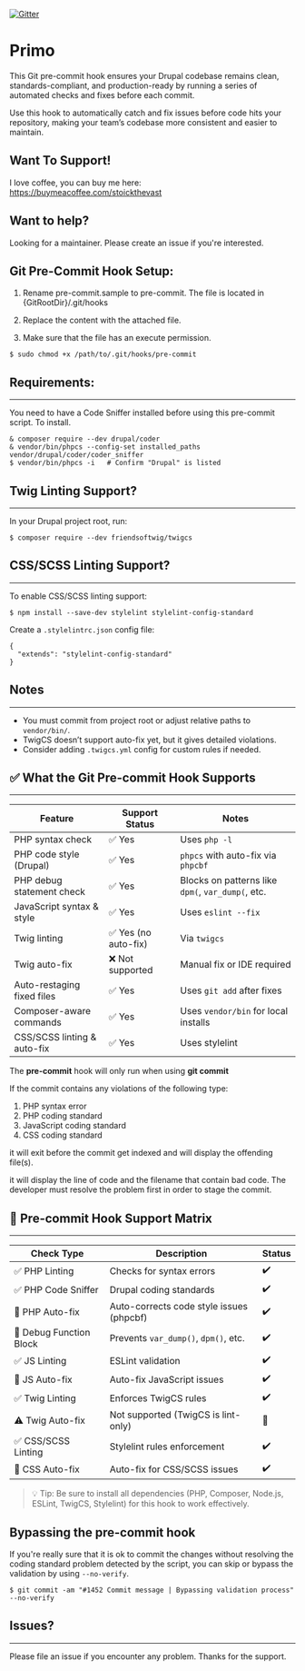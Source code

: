 [![Gitter](https://badges.gitter.im/Join%20Chat.svg)](https://gitter.im/geraldvillorente/drupal-pre-commit?utm_source=badge&utm_medium=badge&utm_campaign=pr-badge&utm_content=badge)

# Primo
This Git pre-commit hook ensures your Drupal codebase remains clean, standards-compliant, and production-ready by running a series of automated checks and fixes before each commit.

Use this hook to automatically catch and fix issues before code hits your repository, making your team’s codebase more consistent and easier to maintain.

##  Want To Support!
I love coffee, you can buy me here: https://buymeacoffee.com/stoickthevast

##  Want to help?
Looking for a maintainer. Please create an issue if you're interested.

Git Pre-Commit Hook Setup:
-------------------------

1. Rename pre-commit.sample to pre-commit. The file is located in {GitRootDir}/.git/hooks

2. Replace the content with the attached file.

3. Make sure that the file has an execute permission.

```
$ sudo chmod +x /path/to/.git/hooks/pre-commit
```

## Requirements:
-------------

You need to have a Code Sniffer installed before using this pre-commit script. To install.

```
& composer require --dev drupal/coder
& vendor/bin/phpcs --config-set installed_paths vendor/drupal/coder/coder_sniffer
$ vendor/bin/phpcs -i   # Confirm "Drupal" is listed

```

## Twig Linting Support?
--------------
In your Drupal project root, run:
```
$ composer require --dev friendsoftwig/twigcs
```

## CSS/SCSS Linting Support?
--------------
To enable CSS/SCSS linting support:
```
$ npm install --save-dev stylelint stylelint-config-standard
```

Create a `.stylelintrc.json` config file:
```
{
  "extends": "stylelint-config-standard"
}
```

## Notes
--------------
* You must commit from project root or adjust relative paths to `vendor/bin/`.
* TwigCS doesn’t support auto-fix yet, but it gives detailed violations.
* Consider adding `.twigcs.yml` config for custom rules if needed.

## ✅ What the Git Pre-commit Hook Supports
---------------

| Feature                     | Support Status      | Notes                                             |
|-----------------------------|---------------------|---------------------------------------------------|
| PHP syntax check            | ✅ Yes              | Uses `php -l`                                     |
| PHP code style (Drupal)     | ✅ Yes              | `phpcs` with auto-fix via `phpcbf`                |
| PHP debug statement check   | ✅ Yes              | Blocks on patterns like `dpm(`, `var_dump(`, etc. |
| JavaScript syntax & style   | ✅ Yes              | Uses `eslint --fix`                               |
| Twig linting                | ✅ Yes (no auto-fix)| Via `twigcs`                                      |
| Twig auto-fix               | ❌ Not supported    | Manual fix or IDE required                        |
| Auto-restaging fixed files  | ✅ Yes              | Uses `git add` after fixes                        |
| Composer-aware commands     | ✅ Yes              | Uses `vendor/bin` for local installs              |
| CSS/SCSS linting & auto-fix | ✅ Yes              | Uses stylelint                                    |

The <strong>pre-commit</strong> hook will only run when using <strong>git commit</strong>

If the commit contains any violations of the following type:

1. PHP syntax error
2. PHP coding standard
3. JavaScript coding standard
4. CSS coding standard

it will exit before the commit get indexed and will display the offending file(s).

it will display the line of code and the filename that contain bad code. The developer must resolve the problem first in order to stage the commit.

## 🚀 Pre-commit Hook Support Matrix
------------------

| Check Type             | Description                               | Status |
|------------------------|-------------------------------------------|--------|
| ✅ PHP Linting         | Checks for syntax errors                  | ✔️     |
| ✅ PHP Code Sniffer    | Drupal coding standards                   | ✔️     |
| 🔧 PHP Auto-fix        | Auto-corrects code style issues (phpcbf)  | ✔️     |
| 🚫 Debug Function Block| Prevents `var_dump()`, `dpm()`, etc.      | ✔️     |
| ✅ JS Linting          | ESLint validation                         | ✔️     |
| 🔧 JS Auto-fix         | Auto-fix JavaScript issues                | ✔️     |
| ✅ Twig Linting        | Enforces TwigCS rules                     | ✔️     |
| ⚠️ Twig Auto-fix       | Not supported (TwigCS is lint-only)       | 🚫     |
| ✅ CSS/SCSS Linting    | Stylelint rules enforcement               | ✔️     |
| 🔧 CSS Auto-fix        | Auto-fix for CSS/SCSS issues              | ✔️     |

> 💡 Tip: Be sure to install all dependencies (PHP, Composer, Node.js, ESLint, TwigCS, Stylelint) for this hook to work effectively.


## Bypassing the pre-commit hook
If you're really sure that it is ok to commit the changes without resolving the coding standard problem detected by the script, you can skip or bypass the validation by using `--no-verify`.

```
$ git commit -am "#1452 Commit message | Bypassing validation process" --no-verify
```

## Issues?
-----------
Please file an issue if you encounter any problem. Thanks for the support. 
